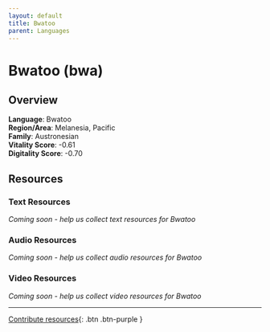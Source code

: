 ```yaml
---
layout: default
title: Bwatoo
parent: Languages
---
```


# Bwatoo (bwa)

## Overview

**Language**: Bwatoo  
**Region/Area**: Melanesia, Pacific  
**Family**: Austronesian  
**Vitality Score**: -0.61  
**Digitality Score**: -0.70  

## Resources

### Text Resources
*Coming soon - help us collect text resources for Bwatoo*

### Audio Resources
*Coming soon - help us collect audio resources for Bwatoo*

### Video Resources
*Coming soon - help us collect video resources for Bwatoo*

---

[Contribute resources](https://fairtrain.github.io/){: .btn .btn-purple }
